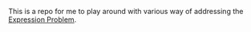This is a repo for me to play around with various way of addressing the [Expression Problem](https://en.wikipedia.org/wiki/Expression_problem).
